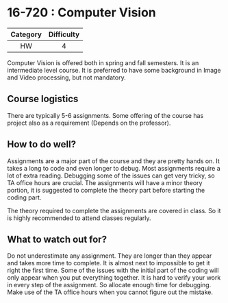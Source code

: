 # 16-720 : Computer Vision

| Category | Difficulty |
|:-:       | :-:        |
| HW       | 4     |

Computer Vision is offered both in spring and fall semesters. It is an intermediate
level course. It is preferred to have some background in Image and Video processing, but
not mandatory. 


## Course logistics

There are typically 5-6 assignments. Some offering of the course has project also as a 
requirement (Depends on the professor). 


## How to do well?

Assignments are a major part of the course and they are pretty hands on. It takes
a long to code and even longer to debug. Most assignments require a lot of extra 
reading. Debugging some of the issues can get very tricky, so TA office hours are crucial.
The assignments will have a minor theory portion, it is suggested to complete the 
theory part before starting the coding part. 

The theory required to complete the assignments are covered in class. So it is highly
recommended to attend classes regularly. 

## What to watch out for?

Do not underestimate any assignment. They are longer than they appear and takes more time to complete. 
It is almost next to impossible to get it right the first time. Some of the issues 
with the initial part of the coding will only appear when you put everything together.
It is hard to verify your work in every step of the assignment. So allocate enough time
for debugging. Make use of the TA office hours when you cannot figure out the mistake. 


